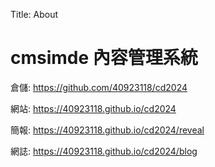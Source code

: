 Title: About

# cmsimde 內容管理系統

倉儲: <a href="https://github.com/40923118/cd2024">https://github.com/40923118/cd2024</a>

網站: <a href="https://40923118.github.io/cd2024">https://40923118.github.io/cd2024</a>

簡報: <a href="https://40923118.github.io/cd2024/reveal">https://40923118.github.io/cd2024/reveal</a>

網誌: <a href="https://40923118.github.io/cd2024/blog">https://40923118.github.io/cd2024/blog</a>








